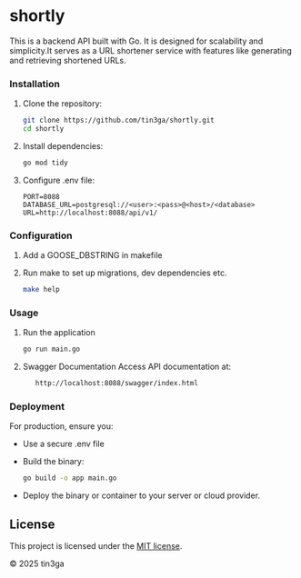 # shortly

This is a backend API built with Go. It is designed for scalability and simplicity.It serves as a URL shortener service with features like generating and retrieving shortened URLs.

### Installation

1. Clone the repository:

   ```bash
   git clone https://github.com/tin3ga/shortly.git
   cd shortly
   ```

2. Install dependencies:

   ```bash
   go mod tidy

   ```

3. Configure .env file:

   ```shell
   PORT=8088
   DATABASE_URL=postgresql://<user>:<pass>@<host>/<database>
   URL=http://localhost:8088/api/v1/

   ```

### Configuration

1. Add a GOOSE_DBSTRING in makefile
2. Run make to set up migrations, dev dependencies etc.

   ```bash
   make help

   ```

### Usage

1. Run the application

   ```bash
   go run main.go

   ```

2. Swagger Documentation
   Access API documentation at:

   ```bash
      http://localhost:8088/swagger/index.html

   ```

### Deployment

For production, ensure you:

- Use a secure .env file
- Build the binary:

  ```bash
  go build -o app main.go

  ```

- Deploy the binary or container to your server or cloud provider.

## License

This project is licensed under the [MIT license][1].

&copy; 2025 tin3ga

[1]: LICENSE
